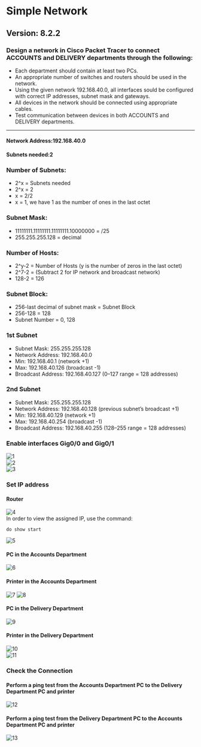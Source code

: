 # Simple Network
## Version: 8.2.2
### Design a network in Cisco Packet Tracer to connect ACCOUNTS and DELIVERY departments through the following:
- Each department should contain at least two PCs.
- An appropriate number of switches and routers should be used in the network.
- Using the given network 192.168.40.0, all interfaces sould be configured with correct IP addresses, subnet mask and gateways.
- All devices in the network should be connected using appropriate cables.
- Test communication between devices in both ACCOUNTS and DELIVERY departments.
  
--------------------------------------------------------------------------------------------------------------------------------------------------------------------------------

#### Network Address:192.168.40.0
#### Subnets needed:2
  
### Number of Subnets:
- 2^x = Subnets needed
- 2^x = 2
- x = 2/2
- x = 1, we have 1 as the number of ones in the last octet

### Subnet Mask:
- 11111111.11111111.11111111.10000000 = /25
- 255.255.255.128 = decimal

### Number of Hosts:
- 2^y-2 = Number of Hosts (y is the number of zeros in the last octet)
- 2^7-2 = (Subtract 2 for IP network and broadcast network)
- 128-2 = 126

### Subnet Block:
- 256-last decimal of subnet mask = Subnet Block
- 256-128 = 128
- Subnet Number = 0, 128 

### 1st Subnet
- Subnet Mask: 255.255.255.128
- Network Address: 192.168.40.0
- Min: 192.168.40.1 (network +1)
- Max: 192.168.40.126 (broadcast -1)
- Broadcast Address: 192.168.40.127 (0–127 range = 128 addresses)
### 2nd Subnet
- Subnet Mask: 255.255.255.128
- Network Address: 192.168.40.128 (previous subnet’s broadcast +1)
- Min: 192.168.40.129 (network +1)
- Max: 192.168.40.254 (broadcast -1)
- Broadcast Address: 192.168.40.255 (128–255 range = 128 addresses)  

### Enable interfaces Gig0/0 and Gig0/1
![1](https://github.com/user-attachments/assets/98328e25-eb02-4b4a-824d-4026cbf7221a)  
![2](https://github.com/user-attachments/assets/0e7ad96c-e183-4310-aba1-7452b519c3a1)  
![3](https://github.com/user-attachments/assets/2cf1a999-0248-41d9-9167-7758659807ea)  
### Set IP address
#### Router
![4](https://github.com/user-attachments/assets/a1fe289b-933c-4b5e-a7d6-63b3706baccc)  
In order to view the assigned IP, use the command:
```
do show start
```
![5](https://github.com/user-attachments/assets/261df3f3-7bbb-47ef-bac4-087a5c155c67)  
#### PC in the Accounts Department
![6](https://github.com/user-attachments/assets/8674fceb-6cc1-4c0b-ab47-74594703c407)  
#### Printer in the Accounts Department
![7](https://github.com/user-attachments/assets/1c6da9b9-85eb-4cfd-9eec-73d2d34345c1) 
![8](https://github.com/user-attachments/assets/4641c1df-2430-4db8-9ee4-95cb39f55de7)  
#### PC in the Delivery Department
![9](https://github.com/user-attachments/assets/a06a3162-b84a-46f9-8457-6117069b16fe)  
#### Printer in the Delivery Department
![10](https://github.com/user-attachments/assets/dd402d95-3663-47e9-8a96-bb8c79b8559f)  
![11](https://github.com/user-attachments/assets/4b2a910d-feb1-4978-81cc-5cf31cc84344)  
### Check the Connection
#### Perform a ping test from the Accounts Department PC to the Delivery Department PC and printer
![12](https://github.com/user-attachments/assets/eed0eeb7-2157-48a5-8f00-bc5be2120430)  
#### Perform a ping test from the Delivery Department PC to the Accounts Department PC and printer
![13](https://github.com/user-attachments/assets/ebb4b5a9-e273-4061-a81c-df12399fe02e)  



